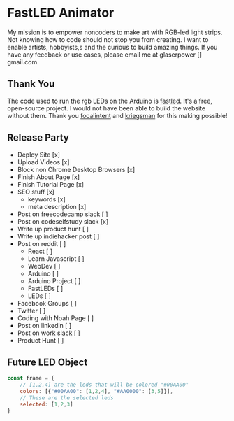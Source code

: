 # FastLED Animator

My mission is to empower noncoders to make art with RGB-led light strips. Not knowing how to code should not stop you from creating. I want to enable artists, hobbyists,s and the curious to build amazing things. If you have any feedback or use cases, please email me at glaserpower [] gmail.com.

## Thank You

The code used to run the rgb LEDs on the Arduino is [fastled](https://fastled.io/). It's a free, open-source project. I would not have been able to build the website without them. Thank you [focalintent](https://github.com/focalintent) and [kriegsman](https://github.com/kriegsman) for this making possible!



## Release Party

- Deploy Site [x]
- Upload Videos [x]
- Block non Chrome Desktop Browsers [x]
- Finish About Page [x] 
- Finish Tutorial Page [x] 
- SEO stuff [x]
  - keywords [x]
  - meta description [x]
- Post on freecodecamp slack [ ]
- Post on codeselfstudy slack [x]
- Write up product hunt [ ]
- Write up indiehacker post [ ]
- Post on reddit [ ]
  - React [ ]
  - Learn Javascript [ ]
  - WebDev  [ ]
  - Arduino [ ]
  - Arduino Project [ ]
  - FastLEDs [ ]
  - LEDs [ ]
- Facebook Groups [ ]
- Twitter [ ]
- Coding with Noah Page [ ]
- Post on linkedin [ ]
- Post on work slack [ ]
- Product Hunt [ ]



## Future LED Object

```js
const frame = {
    // [1,2,4] are the leds that will be colored "#00AA00"
    colors: [{"#00AA00": [1,2,4], "#AA0000": [3,5]}],
    // These are the selected leds
    selected: [1,2,3]
} 
```